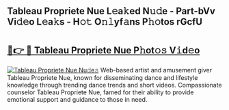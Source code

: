 ## Tableau Propriete Nue L𝚎a𝚔ed N𝚞𝚍e - Part-bVv Vi𝚍𝚎o L𝚎a𝚔s - H𝚘𝚝 O𝚗𝚕yf𝚊ns P𝚑𝚘tos rGcfU

# <h2><a href="http://kfbimtg.oniu.top/?m=Tableau+Propriete+Nue">🔗👉 🔴 Tableau Propriete Nue P𝚑ot𝚘𝚜 V𝚒d𝚎o</a></h2>

[![Tableau Propriete Nue Nu𝚍e𝚜](https://i.imgur.com/0qMVB7G.gif)](http://kfbimtg.oniu.top/?m=Tableau+Propriete+Nue)
Web-based artist and amusement giver Tableau Propriete Nue, known for disseminating dance and lifestyle knowledge through trending dance trends and short videos. Compassionate counselor Tableau Propriete Nue, famed for their ability to provide emotional support and guidance to those in need.  
